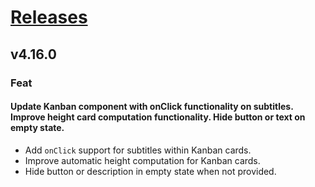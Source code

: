 # [Releases](https://github.com/Tracktor/design-system/releases)

## v4.16.0

### Feat
#### Update Kanban component with onClick functionality on subtitles. Improve height card computation functionality. Hide button or text on empty state.
- Add `onClick` support for subtitles within Kanban cards.
- Improve automatic height computation for Kanban cards.
- Hide button or description in empty state when not provided.
